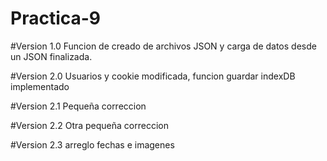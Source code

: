 # Practica-9

#Version 1.0
Funcion de creado de archivos JSON y carga de datos desde un JSON finalizada.

#Version 2.0
Usuarios y cookie modificada, funcion guardar indexDB implementado

#Version 2.1
Pequeña correccion

#Version 2.2
Otra pequeña correccion

#Version 2.3
arreglo fechas e imagenes